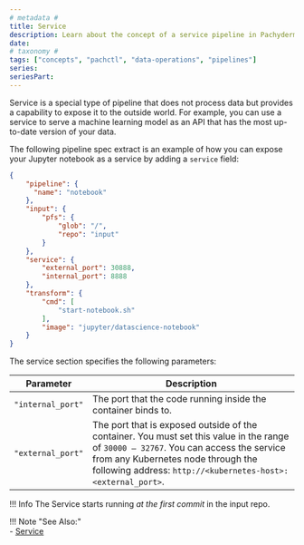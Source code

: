 ```yaml
---
# metadata # 
title: Service
description: Learn about the concept of a service pipeline in Pachyderm. 
date: 
# taxonomy #
tags: ["concepts", "pachctl", "data-operations", "pipelines"]
series:
seriesPart:
--- 
```


Service is a special type of pipeline that does not process data but provides
a capability to expose it to the outside world. For example, you can use
a service to serve a machine learning model as an API that has the most
up-to-date version of your data.

The following pipeline spec extract is an example of how you can expose your
Jupyter notebook as a service by adding a `service` field:

```json
{
    "pipeline": {
      "name": "notebook"
    },
    "input": {
        "pfs": {
            "glob": "/",
            "repo": "input"
        }
    },
    "service": {
        "external_port": 30888,
        "internal_port": 8888
    },
    "transform": {
        "cmd": [
            "start-notebook.sh"
        ],
        "image": "jupyter/datascience-notebook"
    }
}
```

The service section specifies the following parameters:

| Parameter         | Description   |
| ----------------- | ------------- |
| `"internal_port"` | The port that the code running inside the container binds to. |
| `"external_port"` | The port that is exposed outside of the container. You must set this value in the range of `30000 — 32767`. You can access the service from any Kubernetes node through the following address: `http://<kubernetes-host>:<external_port>`. |

!!! Info
        The Service starts running *at the first commit* in the input repo.

!!! Note "See Also:"    
        - [Service](../../../../reference/pipeline-spec/#service-optional)
